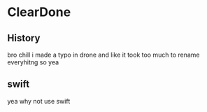 # ClearDone
## History
bro chill i made a typo in drone and like it took too much to rename everyhitng so yea 

## swift
yea why not use swift
